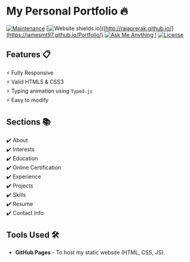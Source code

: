 # My Personal Portfolio 🔥


[![Maintenance](https://img.shields.io/badge/maintained-yes-green.svg)](https://github.com/JamesMT97/Portfolio)
[![Website shields.io](https://img.shields.io/badge/website-up-yellow)]([http://rajaprerak.github.io/](https://jamesmt97.github.io/Portfolio/)
[![Ask Me Anything !](https://img.shields.io/badge/ask%20me-linkedin-1abc9c.svg)](https://www.linkedin.com/in/james-mctigue-321378267/)
[![License](http://img.shields.io/:license-mit-blue.svg?style=flat-square)](http://badges.mit-license.org)

## Features 📋
⚡️ Fully Responsive\
⚡️ Valid HTML5 & CSS3\
⚡️ Typing animation using `Typed.js`\
⚡️ Easy to modify


## Sections 📚
✔️ About\
✔️ Interests\
✔️ Education\
✔️ Online Certification\
✔️ Experience\
✔️ Projects \
✔️ Skills \
✔️ Resume\
✔️ Contact Info

## Tools Used 🛠️
* <b>GitHub Pages</b> - To host my static website (HTML, CSS, JS).
